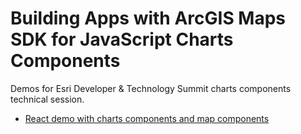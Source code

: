 # Building Apps with ArcGIS Maps SDK for JavaScript Charts Components
 
Demos for Esri Developer & Technology Summit charts components technical session. 

- [React demo with charts components and map components](https://github.com/jimmychen97/2025-Building-Apps-with-ArcGIS-Maps-SDK-for-JavaScript-Charts-Components/tree/main/charts-components-with-map-components-react-demo)
